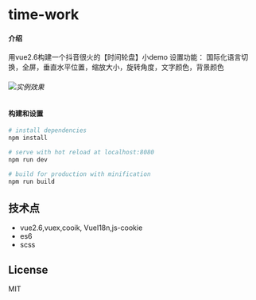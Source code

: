 # time-work

#### 介绍
用vue2.6构建一个抖音很火的【时间轮盘】小demo
设置功能： 国际化语言切换，全屏，垂直水平位置，缩放大小，旋转角度，文字颜色，背景颜色
###### ![实例效果](https://user-gold-cdn.xitu.io/2019/4/23/16a4ac6ebc24e544?imageslim)

#### 构建和设置

``` bash
# install dependencies
npm install

# serve with hot reload at localhost:8080
npm run dev

# build for production with minification
npm run build

```

## 技术点
- vue2.6,vuex,cooik, VueI18n,js-cookie
- es6
- scss

## License

MIT